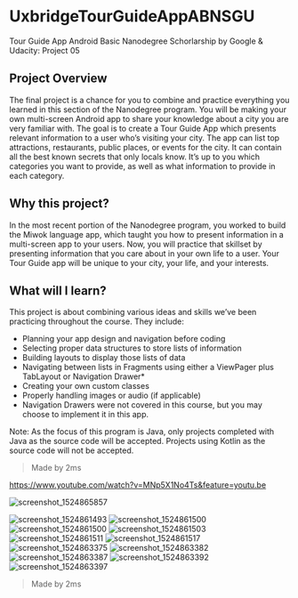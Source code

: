 # UxbridgeTourGuideAppABNSGU
Tour Guide App Android Basic Nanodegree Schorlarship by Google &amp; Udacity: Project 05


## Project Overview
The final project is a chance for you to combine and practice everything you learned in this section of the Nanodegree program. You will be making your own multi-screen Android app to share your knowledge about a city you are very familiar with. 
The goal is to create a Tour Guide App which presents relevant information to a user who’s visiting your city. The app can list top attractions, restaurants, public places, or events for the city. It can contain all the best known secrets that only locals know. It’s up to you which categories you want to provide, as well as what information to provide in each category. 

## Why this project?
In the most recent portion of the Nanodegree program, you worked to build the Miwok language app, which taught you how to present information in a multi-screen app to your users. Now, you will practice that skillset by presenting information that you care about in your own life to a user. Your Tour Guide app will be unique to your city, your life, and your interests. 

## What will I learn?
This project is about combining various ideas and skills we’ve been practicing throughout the course. They include:
* Planning your app design and navigation before coding
* Selecting proper data structures to store lists of information
* Building layouts to display those lists of data
* Navigating between lists in Fragments using either a ViewPager plus TabLayout or Navigation Drawer*
* Creating your own custom classes
* Properly handling images or audio (if applicable)
* Navigation Drawers were not covered in this course, but you may choose to implement it in this app. 

Note: As the focus of this program is Java, only projects completed with Java as the source code will be accepted. Projects using Kotlin as the source code will not be accepted. 

> Made by 2ms


https://www.youtube.com/watch?v=MNp5X1No4Ts&feature=youtu.be


![screenshot_1524865857](https://user-images.githubusercontent.com/31923567/39387308-cdf6820a-4a70-11e8-9067-5b240c229809.png)



![screenshot_1524861493](https://user-images.githubusercontent.com/31923567/39385370-2b5b7670-4a68-11e8-9aad-2117c6837964.png)
![screenshot_1524861500](https://user-images.githubusercontent.com/31923567/39385381-38502e5c-4a68-11e8-9514-94f64848c69d.png)
![screenshot_1524861500](https://user-images.githubusercontent.com/31923567/39385384-43158788-4a68-11e8-98f1-e641ed46c27f.png)
![screenshot_1524861503](https://user-images.githubusercontent.com/31923567/39385385-432c4202-4a68-11e8-94f4-7d5ed964b50c.png)
![screenshot_1524861511](https://user-images.githubusercontent.com/31923567/39385386-43435be0-4a68-11e8-958f-102ab1d9b034.png)
![screenshot_1524861517](https://user-images.githubusercontent.com/31923567/39385387-43587782-4a68-11e8-9bc4-bd2fd2f9af73.png)
![screenshot_1524863375](https://user-images.githubusercontent.com/31923567/39385388-436f4516-4a68-11e8-8632-65e2d3458dd7.png)
![screenshot_1524863382](https://user-images.githubusercontent.com/31923567/39385389-438511d4-4a68-11e8-8455-edad38bda22b.png)
![screenshot_1524863387](https://user-images.githubusercontent.com/31923567/39385390-439ad000-4a68-11e8-8ccf-80a52f08c692.png)
![screenshot_1524863392](https://user-images.githubusercontent.com/31923567/39385391-43b1bdec-4a68-11e8-8244-cd67135f0585.png)
![screenshot_1524863397](https://user-images.githubusercontent.com/31923567/39385392-43ce2ce8-4a68-11e8-976c-74811ad9c977.png)

> Made by 2ms
